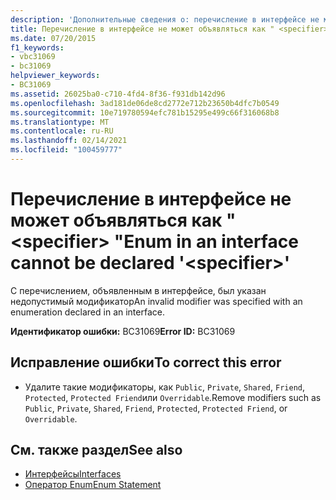 ```yaml
---
description: 'Дополнительные сведения о: перечисление в интерфейсе не может объявляться как " <specifier> "'
title: Перечисление в интерфейсе не может объявляться как " <specifier> "
ms.date: 07/20/2015
f1_keywords:
- vbc31069
- bc31069
helpviewer_keywords:
- BC31069
ms.assetid: 26025ba0-c710-4fd4-8f36-f931db142d96
ms.openlocfilehash: 3ad181de06de8cd2772e712b23650b4dfc7b0549
ms.sourcegitcommit: 10e719780594efc781b15295e499c66f316068b8
ms.translationtype: MT
ms.contentlocale: ru-RU
ms.lasthandoff: 02/14/2021
ms.locfileid: "100459777"
---
```

# <a name="enum-in-an-interface-cannot-be-declared-specifier"></a><span data-ttu-id="2db9d-103">Перечисление в интерфейсе не может объявляться как " \<specifier> "</span><span class="sxs-lookup"><span data-stu-id="2db9d-103">Enum in an interface cannot be declared '\<specifier>'</span></span>

<span data-ttu-id="2db9d-104">С перечислением, объявленным в интерфейсе, был указан недопустимый модификатор</span><span class="sxs-lookup"><span data-stu-id="2db9d-104">An invalid modifier was specified with an enumeration declared in an interface.</span></span>  
  
 <span data-ttu-id="2db9d-105">**Идентификатор ошибки:** BC31069</span><span class="sxs-lookup"><span data-stu-id="2db9d-105">**Error ID:** BC31069</span></span>  
  
## <a name="to-correct-this-error"></a><span data-ttu-id="2db9d-106">Исправление ошибки</span><span class="sxs-lookup"><span data-stu-id="2db9d-106">To correct this error</span></span>  
  
- <span data-ttu-id="2db9d-107">Удалите такие модификаторы, как `Public`, `Private`, `Shared`, `Friend`, `Protected`, `Protected Friend`или `Overridable`.</span><span class="sxs-lookup"><span data-stu-id="2db9d-107">Remove modifiers such as `Public`, `Private`, `Shared`, `Friend`, `Protected`, `Protected Friend`, or `Overridable`.</span></span>  
  
## <a name="see-also"></a><span data-ttu-id="2db9d-108">См. также раздел</span><span class="sxs-lookup"><span data-stu-id="2db9d-108">See also</span></span>

- [<span data-ttu-id="2db9d-109">Интерфейсы</span><span class="sxs-lookup"><span data-stu-id="2db9d-109">Interfaces</span></span>](../programming-guide/language-features/interfaces/index.md)
- [<span data-ttu-id="2db9d-110">Оператор Enum</span><span class="sxs-lookup"><span data-stu-id="2db9d-110">Enum Statement</span></span>](../language-reference/statements/enum-statement.md)
